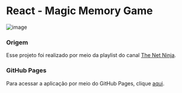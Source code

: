 # React - Magic Memory Game

![image](https://user-images.githubusercontent.com/85199880/143730447-0edef7e6-406b-423c-bede-e5ee59047e64.png)

### Origem
Esse projeto foi realizado por meio da playlist do canal [The Net Ninja](https://www.youtube.com/c/TheNetNinja).

### GitHub Pages
Para acessar a aplicação por meio do GitHub Pages, clique [aqui](https://falcowoski.github.io/React-Magic-Memory/).


